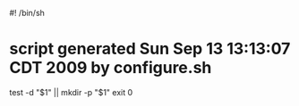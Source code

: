 #! /bin/sh
# script generated Sun Sep 13 13:13:07 CDT 2009 by configure.sh

test -d "$1" || mkdir -p "$1"
exit 0
